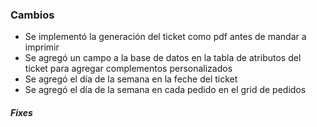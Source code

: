 <h3>Cambios</h3>
<ul>
    <li>Se implementó la generación del ticket como pdf antes de mandar a imprimir</li>
    <li>Se agregó un campo a la base de datos en la tabla de atributos del ticket para agregar complementos personalizados</li>
    <li>Se agregó el día de la semana en la feche del ticket</li>
    <li>Se agregó el día de la semana en cada pedido en el grid de pedidos</li>
</ul>

<h5>Fixes</h5>
<ul>

</ul> 